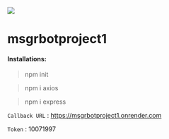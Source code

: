 ![](https://nodejs.org/static/logos/nodejsDark.svg)

# msgrbotproject1

#### Installations:

> npm init

> npm i axios

> npm i express

`Callback URL` : <https://msgrbotproject1.onrender.com>

`Token` : 10071997

